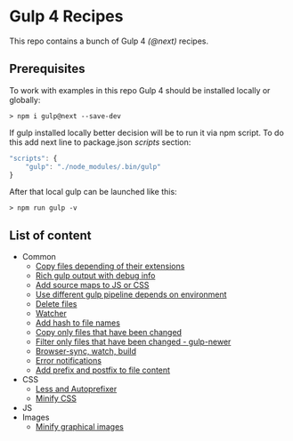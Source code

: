 # Gulp 4 Recipes
This repo contains a bunch of Gulp 4 _(@next)_ recipes.

## Prerequisites
To work with examples in this repo Gulp 4 should be installed locally or globally:
```
> npm i gulp@next --save-dev
```
If gulp installed locally better decision will be to run it via npm script. To do this add next line to package.json _scripts_ section:
```javascript
"scripts": {
    "gulp": "./node_modules/.bin/gulp"
}
```
After that local gulp can be launched like this:
```
> npm run gulp -v
```

## List of content
* Common
  * [Copy files depending of their extensions](./recipes/copy_files_depending_of_their_extensions/description.md)
  * [Rich gulp output with debug info](./recipes/rich_gulp_output_with_debug_info/description.md)
  * [Add source maps to JS or CSS](./recipes/add_source_maps_to_js_or_css/description.md)
  * [Use different gulp pipeline depends on environment](./recipes/use_different_gulp_pipeline_depends_on_environment/description.md)
  * [Delete files](./recipes/delete_files/description.md)
  * [Watcher](./recipes/watcher/description.md)
  * [Add hash to file names](./recipes/add_hash_to_file_names/description.md)
  * [Copy only files that have been changed](./recipes/copy_only_files_that_have_been_changed/description.md)
  * [Filter only files that have been changed - gulp-newer](./recipes/filter_only_files_that_have_been_changed_gulp_newer/description.md)
  * [Browser-sync, watch, build](./recipes/browser-sync_watch_build/description.md)
  * [Error notifications](./recipes/error_notifications/description.md)
  * [Add prefix and postfix to file content](./recipes/add_prefix_and_postfix_to_file_content/description.md)
* CSS
  * [Less and Autoprefixer](./recipes/less_and_autoprefixer/description.md)
  * [Minify CSS](./recipes/minify_css/description.md)
* JS
* Images
  * [Minify graphical images](./recipes/minify_graphical_images/description.md)